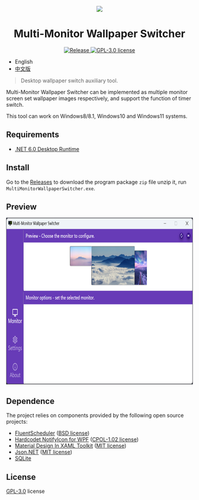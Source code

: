 <p align="center">
  <img src="Images/MMWS.ico"/>
</p>

<h1 align="center">Multi-Monitor Wallpaper Switcher</h1>

<p align="center">
  <a href="https://github.com/LightAPIs/MultiMonitorWallpaperSwitcher/releases/latest">
    <img src="https://img.shields.io/github/v/release/LightAPIs/MultiMonitorWallpaperSwitcher?style=flat-square" alt="Release"/>
  </a>
  <a href="./LICENSE">
    <img src="https://img.shields.io/github/license/LightAPIs/MultiMonitorWallpaperSwitcher?style=flat-square" alt="GPL-3.0 license" />
  </a>
</p>

- English
- [中文版](/README_CN.md)

> Desktop wallpaper switch auxiliary tool.

Multi-Monitor Wallpaper Switcher can be implemented as multiple monitor screen set wallpaper images respectively, and support the function of timer switch.

This tool can work on Windows8/8.1, Windows10 and Windows11 systems.

## Requirements

- [.NET 6.0 Desktop Runtime](https://dotnet.microsoft.com/en-us/download/dotnet/6.0/runtime)

## Install

Go to the [Releases](https://github.com/LightAPIs/MultiMonitorWallpaperSwitcher/releases/latest) to download the program package `zip` file unzip it, run `MultiMonitorWallpaperSwitcher.exe`.

## Preview

<img src="Images/en.jpg" width="800" height="450" alt="preview"/>

## Dependence

The project relies on components provided by the following open source projects:

- [FluentScheduler](https://github.com/fluentscheduler/FluentScheduler) ([BSD license](https://github.com/fluentscheduler/FluentScheduler/blob/version-5/LICENSE))
- [Hardcodet NotifyIcon for WPF](https://github.com/hardcodet/wpf-notifyicon) ([CPOL-1.02 license](https://github.com/hardcodet/wpf-notifyicon/blob/develop/LICENSE))
- [Material Design In XAML Toolkit](https://github.com/MaterialDesignInXAML/MaterialDesignInXamlToolkit) ([MIT license](https://github.com/MaterialDesignInXAML/MaterialDesignInXamlToolkit/blob/master/LICENSE))
- [Json.NET](https://github.com/JamesNK/Newtonsoft.Json) ([MIT license](https://github.com/JamesNK/Newtonsoft.Json/blob/master/LICENSE.md))
- [SQLite](https://www.sqlite.org/copyright.html)

## License

[GPL-3.0](./LICENSE) license
